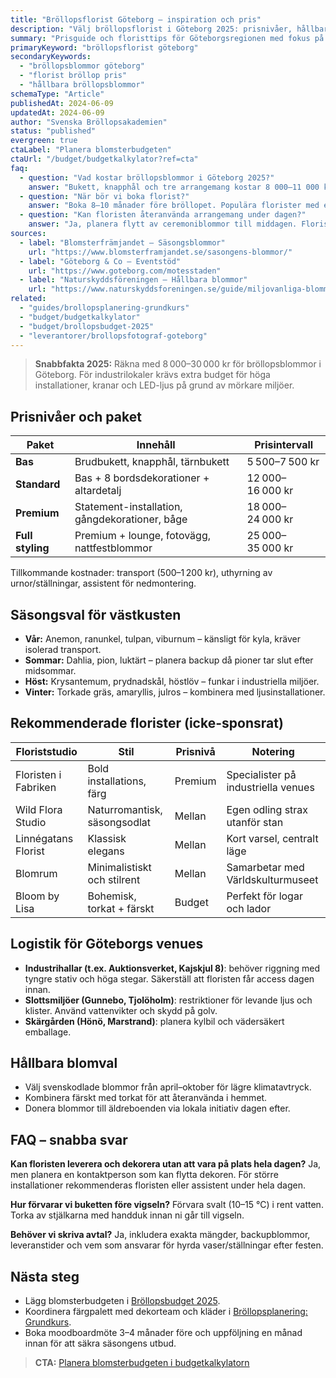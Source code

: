 ```yaml
---
title: "Bröllopsflorist Göteborg – inspiration och pris"
description: "Välj bröllopsflorist i Göteborg 2025: prisnivåer, hållbara blomval och rekommenderade studios för industrilokaler och slottsmiljöer."
summary: "Prisguide och floristtips för Göteborgsregionen med fokus på säsongsblommor, logistik till industriella venues och stylingidéer."
primaryKeyword: "bröllopsflorist göteborg"
secondaryKeywords:
  - "bröllopsblommor göteborg"
  - "florist bröllop pris"
  - "hållbara bröllopsblommor"
schemaType: "Article"
publishedAt: 2024-06-09
updatedAt: 2024-06-09
author: "Svenska Bröllopsakademien"
status: "published"
evergreen: true
ctaLabel: "Planera blomsterbudgeten"
ctaUrl: "/budget/budgetkalkylator?ref=cta"
faq:
  - question: "Vad kostar bröllopsblommor i Göteborg 2025?"
    answer: "Bukett, knapphål och tre arrangemang kostar 8 000–11 000 kr. Komplett styling med bordsdekorationer, ceremonibåge och installationer ligger på 15 000–30 000 kr beroende på blomsäsong och logistik."
  - question: "När bör vi boka florist?"
    answer: "Boka 8–10 månader före bröllopet. Populära florister med egen studio blir fullbokade snabbt under juni–september."
  - question: "Kan floristen återanvända arrangemang under dagen?"
    answer: "Ja, planera flytt av ceremoniblommor till middagen. Floristen behöver då assistent eller koordinator för att bära och bygga om."
sources:
  - label: "Blomsterfrämjandet – Säsongsblommor"
    url: "https://www.blomsterframjandet.se/sasongens-blommor/"
  - label: "Göteborg & Co – Eventstöd"
    url: "https://www.goteborg.com/motesstaden"
  - label: "Naturskyddsföreningen – Hållbara blommor"
    url: "https://www.naturskyddsforeningen.se/guide/miljovanliga-blommor/"
related:
  - "guides/brollopsplanering-grundkurs"
  - "budget/budgetkalkylator"
  - "budget/brollopsbudget-2025"
  - "leverantorer/brollopsfotograf-goteborg"
---
```


> **Snabbfakta 2025:** Räkna med 8 000–30 000 kr för bröllopsblommor i Göteborg. För industrilokaler krävs extra budget för höga installationer, kranar och LED-ljus på grund av mörkare miljöer.

## Prisnivåer och paket

| Paket                | Innehåll                                           | Prisintervall |
| -------------------- | -------------------------------------------------- | ------------- |
| **Bas**              | Brudbukett, knapphål, tärnbukett                   | 5 500–7 500 kr |
| **Standard**         | Bas + 8 bordsdekorationer + altardetalj           | 12 000–16 000 kr |
| **Premium**          | Statement-installation, gångdekorationer, båge    | 18 000–24 000 kr |
| **Full styling**     | Premium + lounge, fotovägg, nattfestblommor       | 25 000–35 000 kr |

Tillkommande kostnader: transport (500–1 200 kr), uthyrning av urnor/ställningar, assistent för nedmontering.

## Säsongsval för västkusten

- **Vår:** Anemon, ranunkel, tulpan, viburnum – känsligt för kyla, kräver isolerad transport.
- **Sommar:** Dahlia, pion, luktärt – planera backup då pioner tar slut efter midsommar.
- **Höst:** Krysantemum, prydnadskål, höstlöv – funkar i industriella miljöer.
- **Vinter:** Torkade gräs, amaryllis, julros – kombinera med ljusinstallationer.

## Rekommenderade florister (icke-sponsrat)

| Floriststudio        | Stil                        | Prisnivå | Notering |
| -------------------- | --------------------------- | -------- | -------- |
| Floristen i Fabriken | Bold installations, färg     | Premium  | Specialister på industriella venues |
| Wild Flora Studio    | Naturromantisk, säsongsodlat | Mellan   | Egen odling strax utanför stan |
| Linnégatans Florist  | Klassisk elegans             | Mellan   | Kort varsel, centralt läge |
| Blomrum              | Minimalistiskt och stilrent  | Mellan   | Samarbetar med Världskulturmuseet |
| Bloom by Lisa        | Bohemisk, torkat + färskt    | Budget   | Perfekt för logar och lador |

## Logistik för Göteborgs venues

- **Industrihallar (t.ex. Auktionsverket, Kajskjul 8)**: behöver riggning med tyngre stativ och höga stegar. Säkerställ att floristen får access dagen innan.
- **Slottsmiljöer (Gunnebo, Tjolöholm)**: restriktioner för levande ljus och klister. Använd vattenvikter och skydd på golv.
- **Skärgården (Hönö, Marstrand)**: planera kylbil och vädersäkert emballage.

## Hållbara blomval

- Välj svenskodlade blommor från april–oktober för lägre klimatavtryck.
- Kombinera färskt med torkat för att återanvända i hemmet.
- Donera blommor till äldreboenden via lokala initiativ dagen efter.

## FAQ – snabba svar

**Kan floristen leverera och dekorera utan att vara på plats hela dagen?**
Ja, men planera en kontaktperson som kan flytta dekoren. För större installationer rekommenderas floristen eller assistent under hela dagen.

**Hur förvarar vi buketten före vigseln?**
Förvara svalt (10–15 °C) i rent vatten. Torka av stjälkarna med handduk innan ni går till vigseln.

**Behöver vi skriva avtal?**
Ja, inkludera exakta mängder, backupblommor, leveranstider och vem som ansvarar för hyrda vaser/ställningar efter festen.

## Nästa steg

- Lägg blomsterbudgeten i [Bröllopsbudget 2025](/budget/brollopsbudget-2025/).
- Koordinera färgpalett med dekorteam och kläder i [Bröllopsplanering: Grundkurs](/guides/brollopsplanering-grundkurs/).
- Boka moodboardmöte 3–4 månader före och uppföljning en månad innan för att säkra säsongens utbud.

> **CTA:** [Planera blomsterbudgeten i budgetkalkylatorn](/budget/budgetkalkylator?ref=cta)
